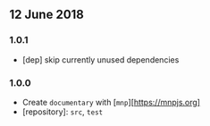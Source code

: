 ## 12 June 2018

### 1.0.1

- [dep] skip currently unused dependencies

### 1.0.0

- Create `documentary` with [`mnp`][https://mnpjs.org]
- [repository]: `src`, `test`
